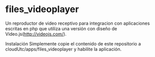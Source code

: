 # files_videoplayer
Un reproductor de video receptivo para integracion con aplicaciones escritas en php que utiliza una versión con diseño de Video.js(http://videojs.com/).


Instalación
Simplemente copie el contenido de este repositorio a cloudUtc/apps/files_videoplayer y habilite la aplicación.
